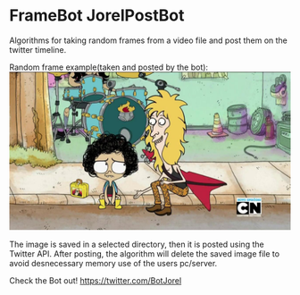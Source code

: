 # FrameBot JorelPostBot 

Algorithms for taking random frames from a video file and post them on the twitter timeline.

Random frame example(taken and posted by the bot):
![jorel](Jorelito.jpeg)  

The image is saved in a selected directory, then it is posted using the Twitter API. After posting, the algorithm will delete the saved image file to avoid desnecessary memory use of the users pc/server.

Check the Bot out! https://twitter.com/BotJorel 

